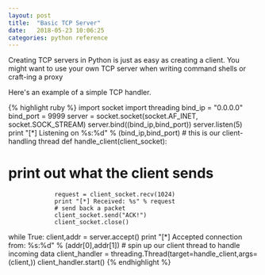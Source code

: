 ```yaml
---
layout: post
title:  "Basic TCP Server"
date:   2018-05-23 10:06:25
categories: python reference
---
```


Creating TCP servers in Python is just as easy as creating a client. You might want to use your own TCP server when writing command shells or craft-ing a proxy 

Here's an example of a simple TCP handler.

{% highlight ruby %}
import socket
             import threading
             bind_ip   = "0.0.0.0"
             bind_port = 9999
             server = socket.socket(socket.AF_INET, socket.SOCK_STREAM)
server.bind((bind_ip,bind_port))
server.listen(5)
             print "[*] Listening on %s:%d" % (bind_ip,bind_port)
             # this is our client-handling thread
def handle_client(client_socket):
# print out what the client sends
                 request = client_socket.recv(1024)
                 print "[*] Received: %s" % request
                 # send back a packet
                 client_socket.send("ACK!")
                 client_socket.close()
while True:
client,addr = server.accept()
                 print "[*] Accepted connection from: %s:%d" % (addr[0],addr[1])
                 # spin up our client thread to handle incoming data
                 client_handler = threading.Thread(target=handle_client,args=(client,))
client_handler.start()
{% endhighlight %}
